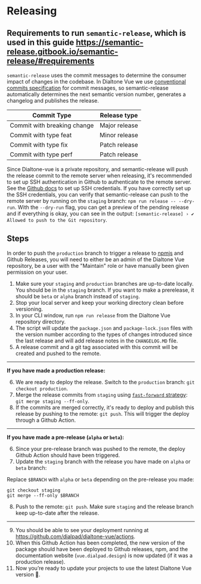 # Releasing

## Requirements to run `semantic-release`, which is used in this guide https://semantic-release.gitbook.io/semantic-release/#requirements

`semantic-release` uses the commit messages to determine the consumer impact of changes in the codebase. In Dialtone Vue we use [conventional commits specification](https://www.conventionalcommits.org/en/v1.0.0/#specification) for commit messages, so semantic-release automatically determines the next semantic version number, generates a changelog and publishes the release.

| Commit Type | Release type           |
| ------------- |:-------------:|
| Commit with breaking change     | Major release |
| Commit with type feat      | Minor release      |
| Commit with type fix | Patch release      |
| Commit with type perf | Patch release      |

Since Dialtone-vue is a private repository, and semantic-release will push the release commit to the remote server when releasing,
it's recommended to set up SSH authentication in Github to authenticate to the remote server. See the [Github docs](https://docs.github.com/en/authentication/connecting-to-github-with-ssh/about-ssh) to set up SSH credentials.
If you have correctly set up the SSH credentials, you can verify that semantic-release can push to the remote server by running on the `staging` branch: `npm run release -- --dry-run`.
With the `--dry-run` flag, you can get a preview of the pending release and if everything is okay, you can see in the output: `[semantic-release] › ✔  Allowed to push to the Git repository`. 

## Steps

In order to push the `production` branch to trigger a release to [npmjs](https://npmjs.com) and Github Releases, you will need to either be an admin of the Dialtone Vue repository, be a user with the "Maintain" role or have manually been given permission on your user.

1. Make sure your `staging` and `production` branches are up-to-date locally. You should be in the `staging` branch. If you want to make a prerelease, it should be `beta` or `alpha` branch instead of `staging`.
2. Stop your local server and keep your working directory clean before versioning.
3. In your CLI window, run `npm run release` from the Dialtone Vue repository directory.
4. The script will update the `package.json` and `package-lock.json` files with the version number according to the types of changes introduced since the last release and will add release notes in the `CHANGELOG.MD` file.
5. A release commit and a git tag associated with this commit will be created and pushed to the remote.

---

**If you have made a production release:**

6. We are ready to deploy the release. Switch to the `production` branch: `git checkout production`.
7. Merge the release commits from `staging` using [`fast-forward` strategy](https://git-scm.com/docs/git-merge#Documentation/git-merge.txt---ff-only): `git merge staging --ff-only`.
8. If the commits are merged correctly, it's ready to deploy and publish this release by pushing to the remote: `git push`. This will trigger the deploy through a Github Action.

---

**If you have made a pre-release (`alpha` or `beta`):**

6. Since your pre-release branch was pushed to the remote, the deploy Github Action should have been triggered.
7. Update the `staging` branch with the release you have made on `alpha` or `beta` branch:

Replace `$BRANCH` with `alpha` or `beta` depending on the pre-release you made:
```
git checkout staging
git merge --ff-only $BRANCH
```
8. Push to the remote: `git push`. Make sure `staging` and the release branch keep up-to-date after the release.

---

9. You should be able to see your deployment running at https://github.com/dialpad/dialtone-vue/actions.
10. When this Github Action has been completed, the new version of the package should have been deployed to Github releases, npm, and the documentation website (`vue.dialpad.design`) is now updated (if it was a production release).
11. Now you’re ready to update your projects to use the latest Dialtone Vue version 🎉.

